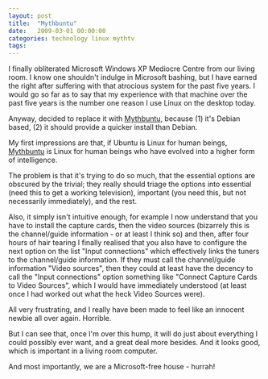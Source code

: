 ```yaml
---
layout: post
title:  "Mythbuntu"
date:   2009-03-01 00:00:00
categories: technology linux mythtv
tags: 
---
```


I finally obliterated Microsoft Windows XP Mediocre Centre from our living room.  I know one shouldn't indulge in Microsoft bashing, but I have earned the right after suffering with that atrocious system for the past five years.  I would go so far as to say that my experience with that machine over the past five years is the number one reason I use Linux on the desktop today.

<!--more-->

Anyway, decided to replace it with [Mythbuntu], because (1) it's Debian based, (2) it should provide a quicker install than Debian.

My first impressions are that, if Ubuntu is Linux for human beings, [Mythbuntu] is Linux for human beings who have evolved into a higher form of intelligence.

The problem is that it's trying to do so much, that the essential options are obscured by the trivial; they really should triage the options into essential (need this to get a working television), important (you need this, but not necessarily immediately), and the rest.

Also, it simply isn't intuitive enough, for example I now understand that you have to install the capture cards, then the video sources (bizarrely this is the channel/guide information - or at least I think so) and then, after four hours of hair tearing I finally realised that you also have to configure the next option on the list "Input connections" which effectively links the tuners to the channel/guide information.  If they must call the channel/guide information "Video sources", then they could at least have the decency to call the "Input connections" option something like "Connect Capture Cards to Video Sources", which I would have immediately understood (at least once I had worked out what the heck Video Sources were).

All very frustrating, and I really have been made to feel like an innocent newbie all over again.  Horrible.

But I can see that, once I'm over this hump, it will do just about everything I could possibly ever want, and a great deal more besides.  And it looks good, which is important in a living room computer.

And most importantly, we are a Microsoft-free house - hurrah!

[Mythbuntu]: http://www.mythbuntu.org
